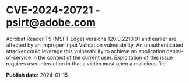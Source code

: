 # CVE-2024-20721 - psirt@adobe.com

Acrobat Reader T5 (MSFT Edge) versions 120.0.2210.91 and earlier are affected by an Improper Input Validation vulnerability. An unauthenticated attacker could leverage this vulnerability to achieve an application denial-of-service in the context of the current user. Exploitation of this issue requires user interaction in that a victim must open a malicious file.

**Publish date:** 2024-01-15
